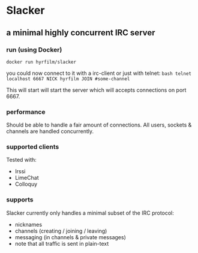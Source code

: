 # Slacker
## a minimal highly concurrent IRC server

### run (using Docker)
`docker run hyrfilm/slacker`

you could now connect to it with a irc-client or just with telnet:
`bash
telnet localhost 6667
NICK hyrfilm
JOIN #some-channel
`

This will start will start the server which will accepts connections on port 6667.

### performance
Should be able to handle a fair amount of connections. All users, sockets & channels are handled concurrently.

### supported clients
Tested with:
- Irssi
- LimeChat
- Colloquy


### supports
Slacker currently only handles a minimal subset of the IRC protocol:
- nicknames
- channels (creating / joining / leaving)
- messaging (in channels & private messages)
- note that all traffic is sent in plain-text